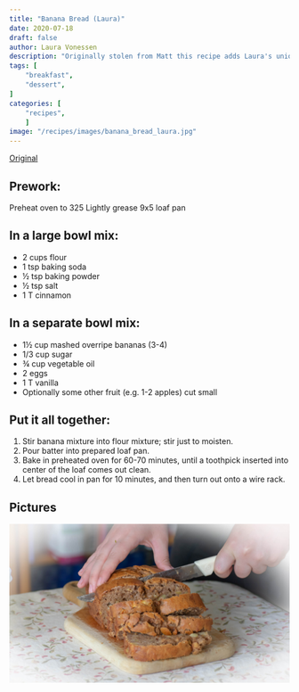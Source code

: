 ```yaml
---
title: "Banana Bread (Laura)"
date: 2020-07-18
draft: false
author: Laura Vonessen
description: "Originally stolen from Matt this recipe adds Laura's unique taste."
tags: [
    "breakfast",
    "dessert",
]
categories: [
    "recipes",
    ]
image: "/recipes/images/banana_bread_laura.jpg"
---
```


<link href="banana_bread_laura.json" rel="alternate" type="application/ld+json" />

[Original](./banana_bread_matt.html)

## Prework:
Preheat oven to 325
Lightly grease 9x5 loaf pan

## In a large bowl mix:
* 2 cups flour
* 1 tsp baking soda
* ½ tsp baking powder
* ½ tsp salt
* 1 T cinnamon

## In a separate bowl mix:
* 1½ cup mashed overripe bananas (3-4)
* 1/3 cup sugar
* ¾ cup vegetable oil
* 2 eggs
* 1 T vanilla
* Optionally some other fruit (e.g. 1-2 apples) cut small

## Put it all together:
1. Stir banana mixture into flour mixture; stir just to moisten.
2. Pour batter into prepared loaf pan.
3. Bake in preheated oven for 60-70 minutes, until a toothpick inserted into
center of the loaf comes out clean.
4. Let bread cool in pan for 10 minutes, and then turn out onto a wire rack.

## Pictures

![Fondue](images/banana_bread_laura.jpg)